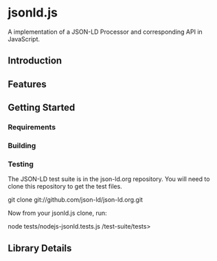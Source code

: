 jsonld.js
=========

A implementation of a JSON-LD Processor and corresponding API in JavaScript. 

Introduction
------------

Features
--------

Getting Started
---------------

### Requirements


### Building


### Testing

The JSON-LD test suite is in the json-ld.org repository. You will need to
clone this repository to get the test files.

git clone git://github.com/json-ld/json-ld.org.git <your json-ld.org dir>

Now from your jsonld.js clone, run:

node tests/nodejs-jsonld.tests.js <your json-ld.org dir>/test-suite/tests>

Library Details
---------------


